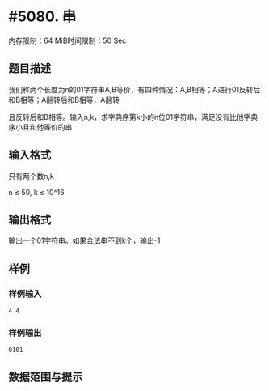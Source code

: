 # #5080. 串

内存限制：64 MiB时间限制：50 Sec

## 题目描述

我们称两个长度为n的01字符串A,B等价，有四种情况：A,B相等；A进行01反转后和B相等；A翻转后和B相等，A翻转

且反转后和B相等。输入n,k，求字典序第k小的n位01字符串，满足没有比他字典序小且和他等价的串

## 输入格式

只有两个数n,k

n &le; 50, k &le; 10^16

## 输出格式

输出一个01字符串。如果合法串不到k个，输出-1

## 样例

### 样例输入

    
    4 4
    

### 样例输出

    
    0101
    

## 数据范围与提示
